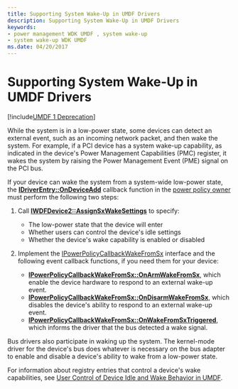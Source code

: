 ```yaml
---
title: Supporting System Wake-Up in UMDF Drivers
description: Supporting System Wake-Up in UMDF Drivers
keywords:
- power management WDK UMDF , system wake-up
- system wake-up WDK UMDF
ms.date: 04/20/2017
---
```


# Supporting System Wake-Up in UMDF Drivers


[!include[UMDF 1 Deprecation](../includes/umdf-1-deprecation.md)]

While the system is in a low-power state, some devices can detect an external event, such as an incoming network packet, and then wake the system. For example, if a PCI device has a system wake-up capability, as indicated in the device's Power Management Capabilities (PMC) register, it wakes the system by raising the Power Management Event (PME) signal on the PCI bus.

If your device can wake the system from a system-wide low-power state, the [**IDriverEntry::OnDeviceAdd**](/windows-hardware/drivers/ddi/wudfddi/nf-wudfddi-idriverentry-ondeviceadd) callback function in the [power policy owner](power-policy-ownership-in-umdf.md) must perform the following two steps:

1.  Call [**IWDFDevice2::AssignSxWakeSettings**](/windows-hardware/drivers/ddi/wudfddi/nf-wudfddi-iwdfdevice2-assignsxwakesettings) to specify:
    -   The low-power state that the device will enter
    -   Whether users can control the device's idle settings
    -   Whether the device's wake capability is enabled or disabled

2.  Implement the [IPowerPolicyCallbackWakeFromSx](/windows-hardware/drivers/ddi/wudfddi/nn-wudfddi-ipowerpolicycallbackwakefromsx) interface and the following event callback functions, if you need them for your device:
    -   [**IPowerPolicyCallbackWakeFromSx::OnArmWakeFromSx**](/windows-hardware/drivers/ddi/wudfddi/nf-wudfddi-ipowerpolicycallbackwakefromsx-onarmwakefromsx), which enable the device hardware to respond to an external wake-up event.
    -   [**IPowerPolicyCallbackWakeFromSx::OnDisarmWakeFromSx**](/windows-hardware/drivers/ddi/wudfddi/nf-wudfddi-ipowerpolicycallbackwakefromsx-ondisarmwakefromsx), which disables the device's ability to respond to an external wake-up event.
    -   [**IPowerPolicyCallbackWakeFromSx::OnWakeFromSxTriggered**](/windows-hardware/drivers/ddi/wudfddi/nf-wudfddi-ipowerpolicycallbackwakefromsx-onwakefromsxtriggered), which informs the driver that the bus detected a wake signal.

Bus drivers also participate in waking up the system. The kernel-mode driver for the device's bus does whatever is necessary on the bus adapter to enable and disable a device's ability to wake from a low-power state.

For information about registry entries that control a device's wake capabilities, see [User Control of Device Idle and Wake Behavior in UMDF](user-control-of-device-idle-and-wake-behavior-in-umdf.md).

 

